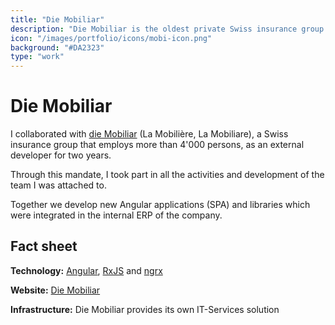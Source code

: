 ```yaml
---
title: "Die Mobiliar"
description: "Die Mobiliar is the oldest private Swiss insurance group."
icon: "/images/portfolio/icons/mobi-icon.png"
background: "#DA2323"
type: "work"
---
```


# Die Mobiliar

I collaborated with [die Mobiliar](https://www.mobiliar.ch/) (La Mobilière, La Mobiliare), a Swiss insurance group that employs more than 4'000 persons, as an external developer for two years.

Through this mandate, I took part in all the activities and development of the team I was attached to.

Together we develop new Angular applications (SPA) and libraries which were integrated in the internal ERP of the company.

## Fact sheet

**Technology:** [Angular](https://angular.io/), [RxJS](https://rxjs.dev/) and [ngrx](https://ngrx.io/)

**Website:** [Die Mobiliar](https://www.mobiliar.ch/)

**Infrastructure:** Die Mobiliar provides its own IT-Services solution
